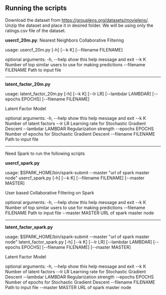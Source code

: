 ## Running the scripts

Download the dataset from https://grouplens.org/datasets/movielens/. Unzip the dataset and place it in desired folder. We will be using only the ratings.csv file of the dataset. 

**usercf_20m.py**: Nearest Neighbors Collaborative Filtering

usage: usercf_20m.py [-h] [--k K] [--filename FILENAME]

optional arguments:
  -h, --help           show this help message and exit
  --k K                Number of top similar users to use for making
                       predictions
  --filename FILENAME  Path to input file
  
-----------------------------------------------------------------------

**latent_factor_20m.py**

usage: latent_factor_20m.py [-h] [--k K] [--lr LR] [--lambdar LAMBDAR]
                            [--epochs EPOCHS] [--filename FILENAME]

Latent Factor Model

optional arguments:
  -h, --help           show this help message and exit
  --k K                Number of latent factors
  --lr LR              Learning rate for Stochastic Gradient Descent
  --lambdar LAMBDAR    Regularization strength
  --epochs EPOCHS      Number of epochs for Stochastic Gradient Descent
  --filename FILENAME  Path to input file
  
------------------------------------------------------------------------

Need Spark to run the following scripts

**usercf_spark.py** 

usage: $SPARK_HOME/bin/spark-submit --master "url of spark master node" usercf_spark.py [-h] [--k K] [--filename FILENAME] [--master MASTER]

User based Collaborative Filtering on Spark

optional arguments:
  -h, --help           show this help message and exit
  --k K                Number of top similar users to use for making
                       predictions
  --filename FILENAME  Path to input file
  --master MASTER      URL of spark master node
  
-----------------------------------------------------------------------
**latent_factor_spark.py**

usage: $SPARK_HOME/bin/spark-submit --master "url of spark master node" latent_factor_spark.py [-h] [--k K] [--lr LR] [--lambdar LAMBDAR]
                              [--epochs EPOCHS] [--filename FILENAME]
                              [--master MASTER]

Latent Factor Model

optional arguments:
  -h, --help           show this help message and exit
  --k K                Number of latent factors
  --lr LR              Learning rate for Stochastic Gradient Descent
  --lambdar LAMBDAR    Regularization strength
  --epochs EPOCHS      Number of epochs for Stochastic Gradient Descent
  --filename FILENAME  Path to input file
  --master MASTER      URL of spark master node
  

